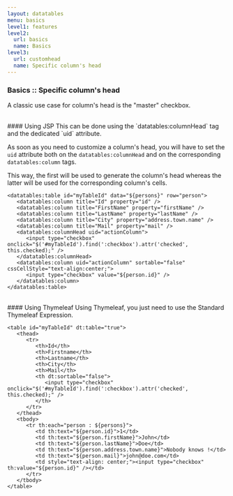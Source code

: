 ```yaml
---
layout: datatables
menu: basics
level1: features
level2:
  url: basics
  name: Basics
level3:
  url: customhead
  name: Specific column's head
---
```


### Basics :: Specific column\'s head

A classic use case for column\'s head is the \"master\" checkbox.

<br />
#### Using JSP
This can be done using the `datatables:columnHead` tag and the dedicated `uid` attribute.

As soon as you need to customize a column\'s head, you will have to set the `uid` attribute both on the `datatables:columnHead` and on the corresponding `datatables:column` tags. 

This way, the first will be used to generate the column\'s head whereas the latter will be used for the corresponding column\'s cells.
 
	<datatables:table id="myTableId" data="${persons}" row="person">
	   <datatables:column title="Id" property="id" />
	   <datatables:column title="FirstName" property="firstName" />
	   <datatables:column title="LastName" property="lastName" />
	   <datatables:column title="City" property="address.town.name" />
	   <datatables:column title="Mail" property="mail" />
	   <datatables:columnHead uid="actionColumn">
	      <input type="checkbox" onclick="$('#myTableId').find(':checkbox').attr('checked', this.checked);" />
	   </datatables:columnHead>
	   <datatables:column uid="actionColumn" sortable="false" cssCellStyle="text-align:center;">
	      <input type="checkbox" value="${person.id}" />
	   </datatables:column>
	</datatables:table>

<br />
#### Using Thymeleaf
Using Thymeleaf, you just need to use the Standard Thymeleaf Expression.

	<table id="myTableId" dt:table="true">
	   <thead>
	      <tr>
	         <th>Id</th>
	         <th>Firstname</th>
	         <th>Lastname</th>
	         <th>City</th>
	         <th>Mail</th>
	         <th dt:sortable="false">
	            <input type="checkbox" onclick="$('#myTableId').find(':checkbox').attr('checked', this.checked);" />
	         </th>
	      </tr>
	   </thead>
	   <tbody>
	      <tr th:each="person : ${persons}">
	         <td th:text="${person.id}">1</td>
	         <td th:text="${person.firstName}">John</td>
	         <td th:text="${person.lastName}">Doe</td>
	         <td th:text="${person.address.town.name}">Nobody knows !</td>
	         <td th:text="${person.mail}">john@doe.com</td>
	         <td style="text-align: center;"><input type="checkbox" th:value="${person.id}" /></td>
	      </tr>
	   </tbody>
	</table>
